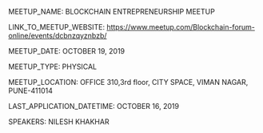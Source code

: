 MEETUP_NAME: BLOCKCHAIN ENTREPRENEURSHIP MEETUP

LINK_TO_MEETUP_WEBSITE: https://www.meetup.com/Blockchain-forum-online/events/dcbnzqyznbzb/

MEETUP_DATE: OCTOBER 19, 2019

 MEETUP_TYPE: PHYSICAL

MEETUP_LOCATION: OFFICE 310,3rd floor, CITY SPACE, VIMAN NAGAR, PUNE-411014

LAST_APPLICATION_DATETIME: OCTOBER 16, 2019

SPEAKERS: NILESH KHAKHAR
